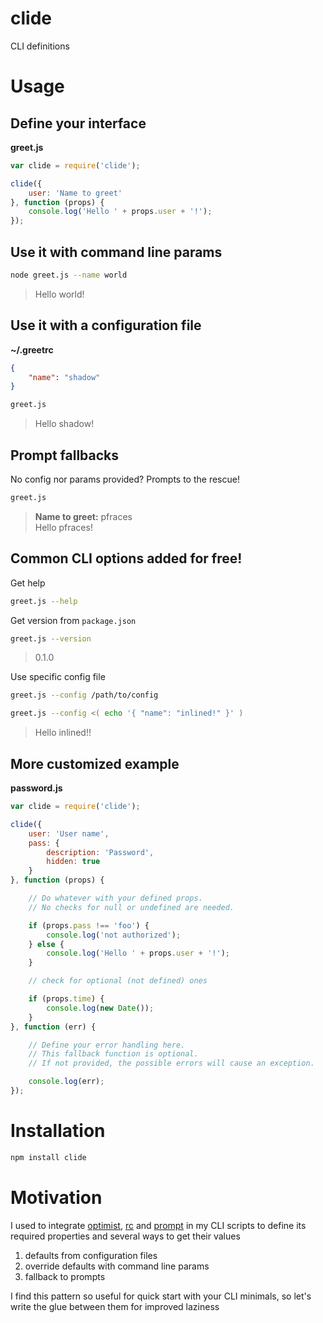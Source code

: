 # clide

CLI definitions

# Usage

## Define your interface

**greet.js**

```js
var clide = require('clide');

clide({
    user: 'Name to greet'
}, function (props) {
    console.log('Hello ' + props.user + '!');
});
```

## Use it with command line params

```sh
node greet.js --name world
```

> Hello world!

## Use it with a configuration file

**~/.greetrc**

```json
{
    "name": "shadow"
}
```

```sh
greet.js
```

> Hello shadow!

## Prompt fallbacks

No config nor params provided? Prompts to the rescue!

```sh
greet.js
```

> **Name to greet:** pfraces  
  Hello pfraces!

## Common CLI options added for free!

Get help

```sh
greet.js --help
```

Get version from `package.json`

```sh
greet.js --version
```

> 0.1.0

Use specific config file

```sh
greet.js --config /path/to/config

greet.js --config <( echo '{ "name": "inlined!" }' )
```

> Hello inlined!!

## More customized example

**password.js**

```js
var clide = require('clide');

clide({
    user: 'User name',
    pass: {
        description: 'Password',
        hidden: true
    }
}, function (props) {

    // Do whatever with your defined props.
    // No checks for null or undefined are needed.

    if (props.pass !== 'foo') {
        console.log('not authorized');
    } else {
        console.log('Hello ' + props.user + '!');
    }

    // check for optional (not defined) ones

    if (props.time) {
        console.log(new Date());
    }
}, function (err) {

    // Define your error handling here.
    // This fallback function is optional.
    // If not provided, the possible errors will cause an exception.

    console.log(err);
});
```

# Installation

```sh
npm install clide
```

# Motivation

I used to integrate [optimist][1], [rc][2] and [prompt][3] in my CLI scripts to
define its required properties and several ways to get their values

1. defaults from configuration files
2. override defaults with command line params
3. fallback to prompts

I find this pattern so useful for quick start with your CLI minimals, so let's
write the glue between them for improved laziness

[1]: https://github.com/substack/node-optimist
[2]: https://github.com/dominictarr/rc
[3]: https://github.com/flatiron/prompt
